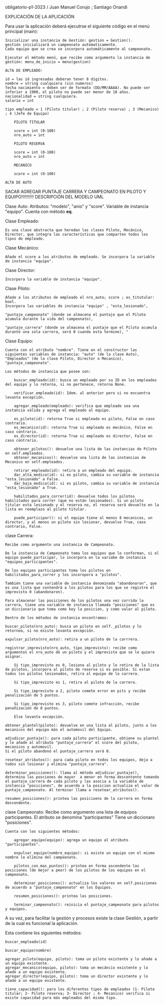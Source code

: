 obligatorio-p1-2023 / Juan Manuel Corujo ; Santiago  Onandi

EXPLICACIÓN DE LA APLICACIÓN

Para usar la aplicación deberá ejecutrse el siguiente código en el menú principal (main):

    Inicializar una instancia de Gestión: gestion = Gestion().
    gestión inicializará un campeonato automaticamente.
    Cada equipo que se crea se incorpora automáticamente al campeonato.

    Ejecutar el método menú, que recibe como argumento la instancia de gestión: menu_de_inicio = menu(gestion)

    ALTA DE EMPLEADO:
    
    id = las id ingresadas deberan tener 8 dígitos. 
    nombre = string cualquiera (sin numeros)
    fecha nacimiento = deben ser de formato (DD/MM/AAAA). No puede ser inferior a 1900, el piloto no puede ser menor de 18 años.
    nacionalidad = string cualquiera.
    salario = int

    tipo empleado = 1 (Piloto titular) ; 2 (Piloto reserva) ; 3 (Mecanico) ; 4 (Jefe de Equipo)

        PILOTO TITULAR

        score = int (0-100)
        nro_auto = int

        PILOTO RESERVA

        score = int (0-100)
        nro_auto = int

        MECANICO

        score = int (0-100)
        
    ALTA DE AUTO
    
SACAR AGREGAR PUNTAJE CARRERA Y CAMPEONATO EN PILOTO Y EQUIPO!!!!!!!!!!
DESCRIPCIÓN DEL MODELO UML

Clase Auto:
    Atributos: "modelo", "anio" y "score". Variable de instancia "equipo".
    Cuenta con método __eq__.

Clase Empleado:
    
    Es una clase abstracta que heredan las clases Piloto, Mecánico, Director, que integra las características que comparten todos los tipos de empleado.

Clase Mecánico:
    
    Añade el score a los atributos de empleado. Se incorpora la variable de instancia "equipo".

Clase Director:
    
    Incorpora la variable de instancia "equipo".

Clase Piloto:
    
    Añade a los atributos de empleado el nro_auto; score ; es_titutular: bool. 
    Incorpora las variables de instancia "equipo" , "esta_lesionado",
    
    "puntaje_campeonato" (donde se almacena el puntaje que el Piloto acumula durante la vida del campeonato), 
    
    "puntaje_carrera" (donde se almacena el puntaje que el Piloto acumula durante una sola carrera, será 0 cuando esta termine), "
    
Clase Equipo:
    
    Cuenta con el atributo "nombre". Tiene en el constructor las siguientes variables de instancia: "auto" (de la clase Auto), "Empleados" (de la clase Piloto, Director o Mecanico), "puntaje_campeonato".

    Los métodos de instancia que posee son:

        buscar_empleado(id): busca un empleado por su ID en los empleados del equipo y lo retorna, si no pertenece, retorna None.
        
        verificar_empleado(id): Idem. al anterior pero si no encuentra levanta excepción.

        agregar_empleado(empleado): verifica que empleado sea una instancia valida y agrega el empleado al equipo.

        es_piloto(id): retorna True si empleado es piloto, False en caso contrario.
        es_mecanico(id): retorna True si empleado es mecánico, False en caso contrario.
        es_director(id): retorna True si empleado es director, False en caso contrario.
        
        obtener_pilotos(): devuelve una lista de las instancias de Piloto en self.empleados.
        obtener_mecanicos(): devuelve una lista de las instancias de Mecanico en self.empleados.  
        
        retirar_empleado(id): retira a un empleado del equipo.
        dar_alta_medica(id): si es piloto, cambia su variable de instancia "esta_lesionado" a False.
        dar_baja_medica(id): si es piloto, cambia su variable de instancia "esta_lesionado" a True.

        habilitados_para_correr(id): devuelve todos los pilotos habilitados para correr (que no están lesionados). Si un piloto titular esta lesionado y el reserva no, el reserva será devuelto en la lista en reemplazo al piloto titular.

        puede_participar(): si el equipo tiene al menos 8 mecanicos, un director, y al menos un piloto sin lesionar, devuelve True, caso contrario, False.

clase Carrera:
    
    Recibe como argumento una instancia de Campeonato.
    
    De la instancia de Campeonato toma los equipos que lo conforman, si el equipo puede_participar, lo incorpora en la variabe de instancia "equipos_participantes".
    
    De los equipos participantes toma los pilotos en habilitados_para_correr y los incoropora a "pilotos".
    
    También tiene una variable de instancia denominada "abandonaron", que es una lista que contendrá a los pilotos para los que se registre el imprevisto 0 (abandonaron).
    
    Para almacenar las posiciones de los pilotos una vez corrida la carrera, tiene una variable de instancia llamada "posiciones" que es un diccionario que toma como key la posicion, y como valor al piloto.

    Dentro de los métodos de instancia encontramos:

    buscar_piloto(nro_auto): busca un piloto en self._pilotos y lo retornea, si no existe levanta excepción.

    expulsar_piloto(nro_auto): retira a un piloto de la carrrera.

    registrar_imprevisto(nro_auto, tipo_imprevisto): recibe como argumentos el nro_auto de un piloto y el imprevisto que se le quiere asignar. 

        Si tipo_imprevisto es 0, lesiona al piloto y lo retira de la lista de pilotos, incorpora al piloto de reserva si es posible. Si estan todos los pilotos lesionados, retira al equipo de la carrera.
        
        Si tipo_imprevisto es 1, retira al piloto de la carrera.

        Si tipo_imprevisto a 2, piloto comete error en pits y recibe penalización de 5 puntos.

        Si tipo_imprevisto es 3, piloto comete infracción, recibe penañización de 8 puntos.

        Else levanta excepción.

    obtener_plantel(piloto): devuelve en una lista al piloto, junto a los mecanicos del equipo más el automovil del Equipo.

    adjudicar_puntaje(): para cada piloto participante, obtiene su plantel y le añade al atributo "puntaje_carrera" el score del piloto, mecanicos y automovil.
    Si el piloto abandonó el puntaje_carrera será 0.

    resetear_atributos(): para cada piloto en todos los equipos, deja a todos sin lesionar y elimina "puntaje_carrera".

    determinar_posiciones(): llama al método adjudicar_puntaje(), determina las posciones de mayor  a menor en forma descentente tomando el puntaje_carrera de cada piloto y las asocia a la variable de instancia "posiciones", de acuerdo a la posicion actualiza el valor de puntaje_campeonato. Al terminar llama a resetear_atributos().

    resumen_posiciones(): printea las posicioens de la carrera en forma descendente.

clase Campeonato:
    Recibe como argumento una lista de equipos participantes. El atributo se denomina "participantes"
    Tiene un diccionaro "posiciones".

    Cuenta con los siguientes métodos:

        agregar_equipo(equipo): agrega un equipo al atributo "participantes".
        
        expulsar_equipo(nombre_equipo): si existe un equipo con el mismo nombre lo elimina del campeonato.

        pilotos_con_mas_puntos(): printea en forma ascendente las posiciones (de mejor a peor) de los pilotos de los equipos en el campeonato.

        determinar_posiciones(): actualiza los valores en self.posiciones de acuerdo a "puntaje_campeonato" en los Equipos.

        resumen_posiciones(): printea las posiciones.

        terminar_campeonato(): reinicia el puntaje_campeonato para pilotos y equipos. 

A su vez, para facilitar la gestión y procesos existe la clase Gestión, a partir de la cual es funcional la aplicación. 

Esta contiene los siguientes métodos:

    buscar_empleado(id)

    buscar_equipo(nombre)

    agregar_piloto(equipo, piloto): toma un piloto existente y lo añade a un equipo existente.
    agregar_mecanico(equipo, piloto): toma un mecáncio existente y lo añade a un equipo existente.
    agregar_director(equipo, piloto): toma un director existente y lo añade a un equipo existente.

    tiene_capacidad(): para los diferentes tipos de empleados (1- Piloto titular; 2- Piloto reserva; 3- Director ; 4- Mecanico) verifica si existe capacidad para más empleados del mismo tipo.
